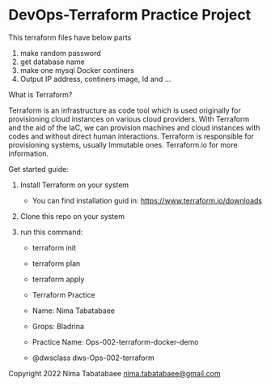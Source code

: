 # DevOps-Terraform Practice Project

This terraform files have below parts
 1) make random password
 2) get database name
 3) make one mysql Docker continers
 4) Output IP address, continers image, Id and ... 

What is Terraform?

Terraform is an infrastructure as code tool which is used originally for provisioning cloud instances on various cloud providers.
With Terraform and the aid of the IaC, we can provision machines and cloud instances with codes and without direct human interactions.
Terraform is responsible for provisioning systems, usually Immutable ones. Terraform.io for more information.

Get started guide:

1) Install Terraform on your system
   - You can find installation guid in: https://www.terraform.io/downloads
   
2) Clone this repo on your system

3) run this command:
   - terraform init
   - terraform plan
   - terraform apply


    - Terraform Practice
    - Name: Nima Tabatabaee
    - Grops: Bladrina
    - Practice Name: Ops-002-terraform-docker-demo
    - @dwsclass dws-Ops-002-terraform


Copyright 2022 Nima Tabatabaee <nima.tabatabaee@gmail.com>


